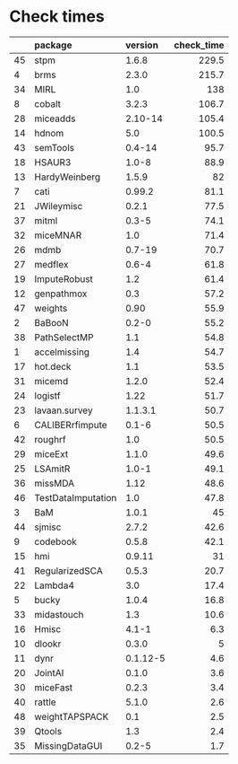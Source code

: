 # Check times

|   |package            |version  | check_time|
|:--|:------------------|:--------|----------:|
|45 |stpm               |1.6.8    |      229.5|
|4  |brms               |2.3.0    |      215.7|
|34 |MIRL               |1.0      |        138|
|8  |cobalt             |3.2.3    |      106.7|
|28 |miceadds           |2.10-14  |      105.4|
|14 |hdnom              |5.0      |      100.5|
|43 |semTools           |0.4-14   |       95.7|
|18 |HSAUR3             |1.0-8    |       88.9|
|13 |HardyWeinberg      |1.5.9    |         82|
|7  |cati               |0.99.2   |       81.1|
|21 |JWileymisc         |0.2.1    |       77.5|
|37 |mitml              |0.3-5    |       74.1|
|32 |miceMNAR           |1.0      |       71.4|
|26 |mdmb               |0.7-19   |       70.7|
|27 |medflex            |0.6-4    |       61.8|
|19 |ImputeRobust       |1.2      |       61.4|
|12 |genpathmox         |0.3      |       57.2|
|47 |weights            |0.90     |       55.9|
|2  |BaBooN             |0.2-0    |       55.2|
|38 |PathSelectMP       |1.1      |       54.8|
|1  |accelmissing       |1.4      |       54.7|
|17 |hot.deck           |1.1      |       53.5|
|31 |micemd             |1.2.0    |       52.4|
|24 |logistf            |1.22     |       51.7|
|23 |lavaan.survey      |1.1.3.1  |       50.7|
|6  |CALIBERrfimpute    |0.1-6    |       50.5|
|42 |roughrf            |1.0      |       50.5|
|29 |miceExt            |1.1.0    |       49.6|
|25 |LSAmitR            |1.0-1    |       49.1|
|36 |missMDA            |1.12     |       48.6|
|46 |TestDataImputation |1.0      |       47.8|
|3  |BaM                |1.0.1    |         45|
|44 |sjmisc             |2.7.2    |       42.6|
|9  |codebook           |0.5.8    |       42.1|
|15 |hmi                |0.9.11   |         31|
|41 |RegularizedSCA     |0.5.3    |       20.7|
|22 |Lambda4            |3.0      |       17.4|
|5  |bucky              |1.0.4    |       16.8|
|33 |midastouch         |1.3      |       10.6|
|16 |Hmisc              |4.1-1    |        6.3|
|10 |dlookr             |0.3.0    |          5|
|11 |dynr               |0.1.12-5 |        4.6|
|20 |JointAI            |0.1.0    |        3.6|
|30 |miceFast           |0.2.3    |        3.4|
|40 |rattle             |5.1.0    |        2.6|
|48 |weightTAPSPACK     |0.1      |        2.5|
|39 |Qtools             |1.3      |        2.4|
|35 |MissingDataGUI     |0.2-5    |        1.7|


